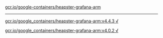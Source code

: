 [gcr.io/google-containers/heapster-grafana-arm](https://hub.docker.com/r/abcz/heapster-grafana-arm/tags/) 

----
[gcr.io/google_containers/heapster-grafana-arm:v4.4.3 √](https://hub.docker.com/r/abcz/heapster-grafana-arm/tags/)

[gcr.io/google_containers/heapster-grafana-arm:v4.0.2 √](https://hub.docker.com/r/abcz/heapster-grafana-arm/tags/)

